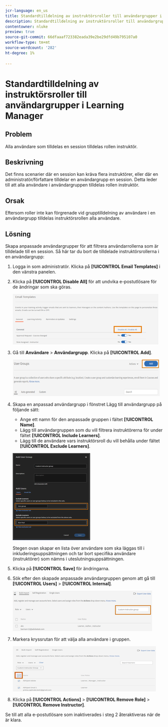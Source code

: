 ```yaml
---
jcr-language: en_us
title: Standardtilldelning av instruktörsroller till användargrupper i Learning Manager
description: Standardtilldelning av instruktörsroller till användargrupper i Learning Manager
contentowner: nluke
preview: true
source-git-commit: 66dfaaaf723382eada39e2be29dfd49b795107a0
workflow-type: tm+mt
source-wordcount: '282'
ht-degree: 1%

---
```




# Standardtilldelning av instruktörsroller till användargrupper i Learning Manager

## Problem

Alla användare som tilldelas en session tilldelas rollen instruktör.

## Beskrivning

Det finns scenarier där en session kan kräva flera instruktörer, eller där en administratör/författare tilldelar en användargrupp en session. Detta leder till att alla användare i användargruppen tilldelas rollen instruktör.

## Orsak

Eftersom roller inte kan förgrenade vid grupptilldelning av användare i en användargrupp tilldelas instruktörsrollen alla användare.

## Lösning

Skapa anpassade användargrupper för att filtrera användarrollerna som är tilldelade till en session. Så här tar du bort de tilldelade instruktörsrollerna i en användargrupp:

1. Logga in som administratör. Klicka på **[!UICONTROL Email Templates]** i den vänstra panelen.
1. Klicka på **[!UICONTROL Disable All]** för att undvika e-postutlösare för de ändringar som ska göras.

   ![](assets/instructor-disable-all.png)

1. Gå till **Användare** > **Användargrupp**. Klicka på **[!UICONTROL Add]**.

   ![](assets/instructor-usergroups.png)

1. Skapa en anpassad användargrupp i fönstret Lägg till användargrupp på följande sätt:

   * Ange ett namn för den anpassade gruppen i fältet **[!UICONTROL Name]**.
   * Lägg till användargruppen som du vill filtrera instruktörerna för under fältet **[!UICONTROL Include Learners]**.
   * Lägg till de användare vars instruktörsroll du vill behålla under fältet **[!UICONTROL Exclude Learners]**.

   ![](assets/instructor-add-ug.png)

   Stegen ovan skapar en lista över användare som ska läggas till i inkluderingsuppsättningen och tar bort specifika användare (instruktörer) som nämns i uteslutningsuppsättningen.

1. Klicka på **[!UICONTROL Save]** för ändringarna.
1. Sök efter den skapade anpassade användargruppen genom att gå till **[!UICONTROL Users]** > **[!UICONTROL Internal]**.

   ![](assets/instructor-custom-ug.png)

1. Markera kryssrutan för att välja alla användare i gruppen.

   ![](assets/instructor-bulk-ug.png)

1. Klicka på **[!UICONTROL Actions]** > **[!UICONTROL Remove Role]** > **[!UICONTROL Remove Instructor]**.

Se till att alla e-postutlösare som inaktiverades i steg 2 återaktiveras när de är klara.
